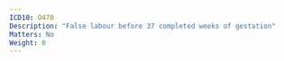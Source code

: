 ```yaml
---
ICD10: O470
Description: "False labour before 37 completed weeks of gestation"
Matters: No
Weight: 0
---
```

